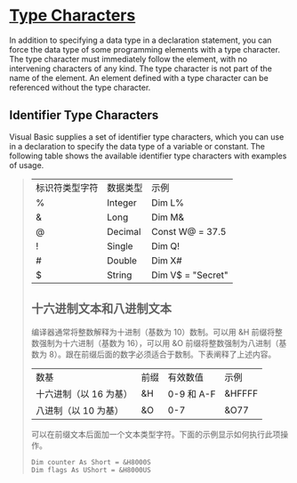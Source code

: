 # [Type Characters](https://msdn.microsoft.com/en-us/library/s9cz43ek.aspx)

In addition to specifying a data type in a declaration statement, you can force the data type of some programming elements with a type character. The type character must immediately follow the element, with no intervening characters of any kind.
The type character is not part of the name of the element. An element defined with a type character can be referenced without the type character.

## Identifier Type Characters
Visual Basic supplies a set of identifier type characters, which you can use in a declaration to specify the data type of a variable or constant. The following table shows the available identifier type characters with examples of usage.

><table>
<tr><td>标识符类型字符</td><td>数据类型</td><td>示例</td></tr>
<tr><td>%</td><td>Integer</td><td>Dim L%</td></tr>
<tr><td>&amp;</td><td>Long</td><td>Dim M&amp;</td></tr>
<tr><td>@</td><td>Decimal</td><td>Const W@ = 37.5</td></tr>
<tr><td>!</td><td>Single</td><td>Dim Q!</td></tr>
<tr><td>#</td><td>Double</td><td>Dim X#</td></tr>
<tr><td>$</td><td>String</td><td>Dim V$ = "Secret"</td></tr>
</table>

## 十六进制文本和八进制文本

编译器通常将整数解释为十进制（基数为 10）数制。可以用 &H 前缀将整数强制为十六进制（基数为 16），可以用 &O 前缀将整数强制为八进制（基数为 8）。跟在前缀后面的数字必须适合于数制。下表阐释了上述内容。
<table>
<tr><td>数基</td><td>前缀</td><td>有效数值</td><td>示例</td></tr>
<tr><td>十六进制（以 16 为基）</td><td>&amp;H</td><td>0-9 和 A-F</td><td>&amp;HFFFF</td></tr>
<tr><td>八进制（以 10 为基）</td><td>&amp;O</td><td>0-7</td><td>&amp;O77</td></tr>
</table>
可以在前缀文本后面加一个文本类型字符。下面的示例显示如何执行此项操作。

```vb.net
Dim counter As Short = &H8000S
Dim flags As UShort = &H8000US
```

